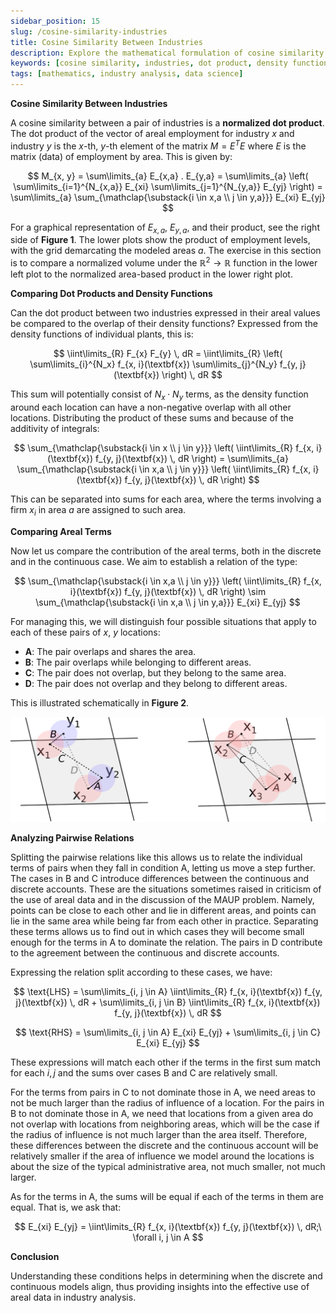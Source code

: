 ```yaml
---
sidebar_position: 15
slug: /cosine-similarity-industries
title: Cosine Similarity Between Industries
description: Explore the mathematical formulation of cosine similarity between industries using areal employment data, and compare discrete and continuous approaches.
keywords: [cosine similarity, industries, dot product, density functions, areal employment]
tags: [mathematics, industry analysis, data science]
---
```



**Cosine Similarity Between Industries**

A cosine similarity between a pair of industries is a **normalized dot product**. The dot product of the vector of areal employment for industry $x$ and industry $y$ is the $x$-th, $y$-th element of the matrix $M = E^{T} E$ where $E$ is the matrix (data) of employment by area. This is given by:

$$
M_{x, y} = \sum\limits_{a} E_{x,a} . E_{y,a} = \sum\limits_{a} \left( \sum\limits_{i=1}^{N_{x,a}} E_{xi} \sum\limits_{j=1}^{N_{y,a}} E_{yj} \right) = \sum\limits_{a} \sum_{\mathclap{\substack{i \in x,a \\ j \in y,a}}} E_{xi} E_{yj}
$$

For a graphical representation of $E_{x,a}$, $E_{y,a}$, and their product, see the right side of **Figure 1**. The lower plots show the product of employment levels, with the grid demarcating the modeled areas $a$. The exercise in this section is to compare a normalized volume under the $\mathbb{R}^2 \rightarrow \mathbb{R}$ function in the lower left plot to the normalized area-based product in the lower right plot.

**Comparing Dot Products and Density Functions**

Can the dot product between two industries expressed in their areal values be compared to the overlap of their density functions? Expressed from the density functions of individual plants, this is:

$$
\iint\limits_{R} F_{x} F_{y} \, dR = \iint\limits_{R} \left( \sum\limits_{i}^{N_x} f_{x, i}(\textbf{x}) \sum\limits_{j}^{N_y} f_{y, j}(\textbf{x}) \right) \, dR
$$

This sum will potentially consist of $N_x \cdot N_y$ terms, as the density function around each location can have a non-negative overlap with all other locations. Distributing the product of these sums and because of the additivity of integrals:

$$
\sum_{\mathclap{\substack{i \in x \\ j \in y}}} \left( \iint\limits_{R} f_{x, i}(\textbf{x}) f_{y, j}(\textbf{x}) \, dR \right) = \sum\limits_{a} \sum_{\mathclap{\substack{i \in x,a \\ j \in y}}} \left( \iint\limits_{R} f_{x, i}(\textbf{x}) f_{y, j}(\textbf{x}) \, dR \right)
$$

This can be separated into sums for each area, where the terms involving a firm $x_i$ in area $a$ are assigned to such area.

**Comparing Areal Terms**

Now let us compare the contribution of the areal terms, both in the discrete and in the continuous case. We aim to establish a relation of the type:

$$
\sum_{\mathclap{\substack{i \in x,a \\ j \in y}}} \left( \iint\limits_{R} f_{x, i}(\textbf{x}) f_{y, j}(\textbf{x}) \, dR \right) \sim \sum_{\mathclap{\substack{i \in x,a \\ j \in y,a}}} E_{xi} E_{yj}
$$

For managing this, we will distinguish four possible situations that apply to each of these pairs of $x$, $y$ locations:

- **A**: The pair overlaps and shares the area.
- **B**: The pair overlaps while belonging to different areas.
- **C**: The pair does not overlap, but they belong to the same area.
- **D**: The pair does not overlap and they belong to different areas.

This is illustrated schematically in **Figure 2**.

![Micro accounting of coexistence between facilities](./figures/coexistence_scheme.png)

**Analyzing Pairwise Relations**

Splitting the pairwise relations like this allows us to relate the individual terms of pairs when they fall in condition A, letting us move a step further. The cases in B and C introduce differences between the continuous and discrete accounts. These are the situations sometimes raised in criticism of the use of areal data and in the discussion of the MAUP problem. Namely, points can be close to each other and lie in different areas, and points can lie in the same area while being far from each other in practice. Separating these terms allows us to find out in which cases they will become small enough for the terms in A to dominate the relation. The pairs in D contribute to the agreement between the continuous and discrete accounts.

Expressing the relation split according to these cases, we have:

$$
\text{LHS} = \sum\limits_{i, j \in A} \iint\limits_{R} f_{x, i}(\textbf{x}) f_{y, j}(\textbf{x}) \, dR + \sum\limits_{i, j \in B} \iint\limits_{R} f_{x, i}(\textbf{x}) f_{y, j}(\textbf{x}) \, dR
$$

$$
\text{RHS} = \sum\limits_{i, j \in A} E_{xi} E_{yj} + \sum\limits_{i, j \in C} E_{xi} E_{yj}
$$

These expressions will match each other if the terms in the first sum match for each $i,j$ and the sums over cases B and C are relatively small.

For the terms from pairs in C to not dominate those in A, we need areas to not be much larger than the radius of influence of a location. For the pairs in B to not dominate those in A, we need that locations from a given area do not overlap with locations from neighboring areas, which will be the case if the radius of influence is not much larger than the area itself. Therefore, these differences between the discrete and the continuous account will be relatively smaller if the area of influence we model around the locations is about the size of the typical administrative area, not much smaller, not much larger.

As for the terms in A, the sums will be equal if each of the terms in them are equal. That is, we ask that:

$$
E_{xi} E_{yj} = \iint\limits_{R} f_{x, i}(\textbf{x}) f_{y, j}(\textbf{x}) \, dR;\ \forall i, j \in A
$$

**Conclusion**

Understanding these conditions helps in determining when the discrete and continuous models align, thus providing insights into the effective use of areal data in industry analysis.
